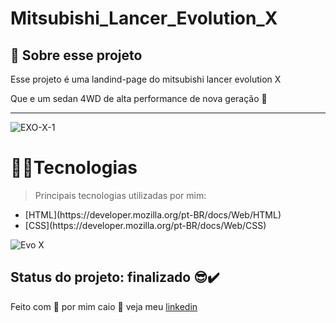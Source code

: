 # Mitsubishi_Lancer_Evolution_X


<h2> 🏁 Sobre esse projeto </h2>

<p>Esse projeto é uma landind-page do mitsubishi lancer evolution X</p>
<p>Que e um sedan 4WD de alta performance de nova geração 🚗</p>

-----------------------------------------------------------------------------

![EXO-X-1](https://user-images.githubusercontent.com/88971985/139560843-77fcd10c-a3df-4c4a-a665-05da0a052eb3.gif)

<h1>🧑‍💻Tecnologias</h1>

> Principais tecnologias utilizadas por mim:
 <ul>
  <li>[HTML](https://developer.mozilla.org/pt-BR/docs/Web/HTML)</li>
  <li>[CSS](https://developer.mozilla.org/pt-BR/docs/Web/CSS)</li>
</ul>

![Evo X](https://user-images.githubusercontent.com/88971985/139559456-837ee9b4-4031-40fb-af43-f980c1afd54e.png)


<h2>Status do projeto: finalizado 😎✔️</h2>

Feito com 💜 por mim caio 👋
veja meu [linkedin](https://www.linkedin.com/in/caio-aguiar-04b015193/)


